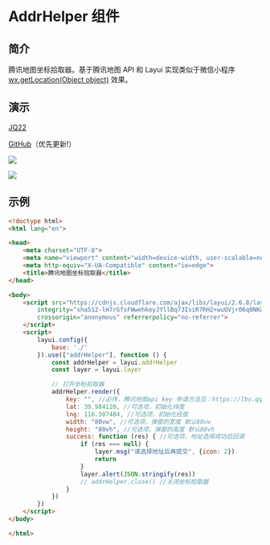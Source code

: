 # AddrHelper 组件

## 简介

腾讯地图坐标拾取器。基于腾讯地图 API 和 Layui 实现类似于微信小程序 [wx.getLocation(Object object)](https://developers.weixin.qq.com/miniprogram/dev/api/location/wx.getLocation.html) 效果。

## 演示

[JQ22](https://www.jq22.com/jquery-info24489)

[GitHub](https://cshaptx4869.github.io/mypage/addrHelper/addrHelper.html)（优先更新!）

![](https://foruda.gitee.com/images/1670470874110770699/77b3a440_5507348.jpeg)

![](https://foruda.gitee.com/images/1670470895786633868/6750c0de_5507348.jpeg)



## 示例

```html
<!doctype html>
<html lang="en">

<head>
    <meta charset="UTF-8">
    <meta name="viewport" content="width=device-width, user-scalable=no, initial-scale=1.0, maximum-scale=1.0, minimum-scale=1.0">
    <meta http-equiv="X-UA-Compatible" content="ie=edge">
    <title>腾讯地图坐标拾取器</title>
</head>

<body>
    <script src="https://cdnjs.cloudflare.com/ajax/libs/layui/2.6.8/layui.js"
        integrity="sha512-lH7rGfsFWwehkeyJYllBq73IsiR7RH2+wuOVjr06q8NKwHp5xVnkdSvUm8RNt31QCROqtPrjAAd1VuNH0ISxqQ=="
        crossorigin="anonymous" referrerpolicy="no-referrer">
    </script>
    <script>
        layui.config({
            base: './'
        }).use(["addrHelper"], function () {
            const addrHelper = layui.addrHelper
            const layer = layui.layer

            // 打开坐标拾取器
            addrHelper.render({
                key: "", //必传，腾讯地图api key 申请方法见：https://lbs.qq.com/webApi/javascriptGL/glGuide/glBasic
                lat: 39.984120, //可选项，初始化纬度
                lng: 116.307484, //可选项，初始化经度
                width: "80vw", //可选项，弹窗的宽度 默认80vw
                height: "80vh", //可选项，弹窗的高度 默认80vh
                success: function (res) { //可选项，地址选择成功后回调
                    if (res === null) {
                        layer.msg("请选择地址后再提交", {icon: 2})
                        return
                    }
                    layer.alert(JSON.stringify(res))
                    // addrHelper.close() //关闭坐标拾取器
                }
            })
        })
    </script>
</body>

</html>
```

